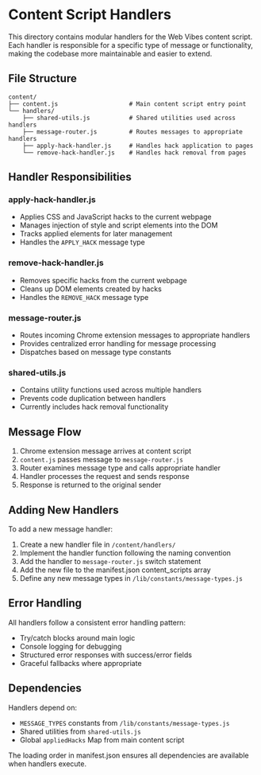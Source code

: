 # Content Script Handlers

This directory contains modular handlers for the Web Vibes content script. Each handler is responsible for a specific type of message or functionality, making the codebase more maintainable and easier to extend.

## File Structure

```
content/
├── content.js                    # Main content script entry point
└── handlers/
    ├── shared-utils.js           # Shared utilities used across handlers
    ├── message-router.js         # Routes messages to appropriate handlers
    ├── apply-hack-handler.js     # Handles hack application to pages
    └── remove-hack-handler.js    # Handles hack removal from pages
```

## Handler Responsibilities

### apply-hack-handler.js
- Applies CSS and JavaScript hacks to the current webpage
- Manages injection of style and script elements into the DOM
- Tracks applied elements for later management
- Handles the `APPLY_HACK` message type

### remove-hack-handler.js
- Removes specific hacks from the current webpage
- Cleans up DOM elements created by hacks
- Handles the `REMOVE_HACK` message type

### message-router.js
- Routes incoming Chrome extension messages to appropriate handlers
- Provides centralized error handling for message processing
- Dispatches based on message type constants

### shared-utils.js
- Contains utility functions used across multiple handlers
- Prevents code duplication between handlers
- Currently includes hack removal functionality

## Message Flow

1. Chrome extension message arrives at content script
2. `content.js` passes message to `message-router.js`
3. Router examines message type and calls appropriate handler
4. Handler processes the request and sends response
5. Response is returned to the original sender

## Adding New Handlers

To add a new message handler:

1. Create a new handler file in `/content/handlers/`
2. Implement the handler function following the naming convention
3. Add the handler to `message-router.js` switch statement
4. Add the new file to the manifest.json content_scripts array
5. Define any new message types in `/lib/constants/message-types.js`

## Error Handling

All handlers follow a consistent error handling pattern:
- Try/catch blocks around main logic
- Console logging for debugging
- Structured error responses with success/error fields
- Graceful fallbacks where appropriate

## Dependencies

Handlers depend on:
- `MESSAGE_TYPES` constants from `/lib/constants/message-types.js`
- Shared utilities from `shared-utils.js`
- Global `appliedHacks` Map from main content script

The loading order in manifest.json ensures all dependencies are available when handlers execute.
